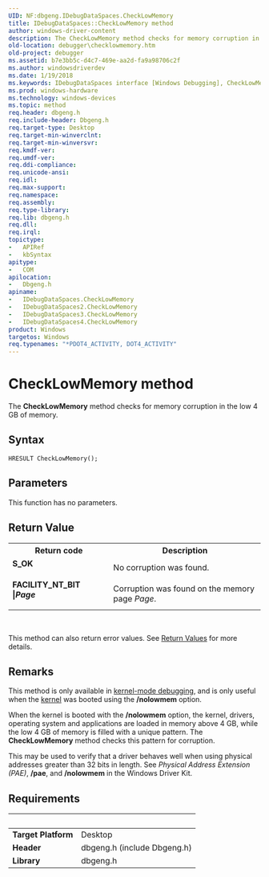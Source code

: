 ```yaml
---
UID: NF:dbgeng.IDebugDataSpaces.CheckLowMemory
title: IDebugDataSpaces::CheckLowMemory method
author: windows-driver-content
description: The CheckLowMemory method checks for memory corruption in the low 4 GB of memory.
old-location: debugger\checklowmemory.htm
old-project: debugger
ms.assetid: b7e3bb5c-d4c7-469e-aa2d-fa9a98706c2f
ms.author: windowsdriverdev
ms.date: 1/19/2018
ms.keywords: IDebugDataSpaces interface [Windows Debugging], CheckLowMemory method, dbgeng/IDebugDataSpaces::CheckLowMemory, CheckLowMemory method [Windows Debugging], CheckLowMemory method [Windows Debugging], IDebugDataSpaces3 interface, IDebugDataSpaces3::CheckLowMemory, IDebugDataSpaces3 interface [Windows Debugging], CheckLowMemory method, dbgeng/IDebugDataSpaces3::CheckLowMemory, dbgeng/IDebugDataSpaces2::CheckLowMemory, dbgeng/IDebugDataSpaces4::CheckLowMemory, IDebugDataSpaces4::CheckLowMemory, CheckLowMemory, CheckLowMemory method [Windows Debugging], IDebugDataSpaces2 interface, IDebugDataSpaces2 interface [Windows Debugging], CheckLowMemory method, CheckLowMemory method [Windows Debugging], IDebugDataSpaces interface, IDebugDataSpaces4 interface [Windows Debugging], CheckLowMemory method, debugger.checklowmemory, IDebugDataSpaces_6682f39e-295a-4dae-b8a3-d83b1d5e41be.xml, IDebugDataSpaces, IDebugDataSpaces::CheckLowMemory, CheckLowMemory method [Windows Debugging], IDebugDataSpaces4 interface, IDebugDataSpaces2::CheckLowMemory
ms.prod: windows-hardware
ms.technology: windows-devices
ms.topic: method
req.header: dbgeng.h
req.include-header: Dbgeng.h
req.target-type: Desktop
req.target-min-winverclnt: 
req.target-min-winversvr: 
req.kmdf-ver: 
req.umdf-ver: 
req.ddi-compliance: 
req.unicode-ansi: 
req.idl: 
req.max-support: 
req.namespace: 
req.assembly: 
req.type-library: 
req.lib: dbgeng.h
req.dll: 
req.irql: 
topictype:
-	APIRef
-	kbSyntax
apitype:
-	COM
apilocation:
-	Dbgeng.h
apiname:
-	IDebugDataSpaces.CheckLowMemory
-	IDebugDataSpaces2.CheckLowMemory
-	IDebugDataSpaces3.CheckLowMemory
-	IDebugDataSpaces4.CheckLowMemory
product: Windows
targetos: Windows
req.typenames: "*PDOT4_ACTIVITY, DOT4_ACTIVITY"
---
```



# CheckLowMemory method
The <b>CheckLowMemory</b> method checks for memory corruption in the low 4 GB of memory.

## Syntax

````
HRESULT CheckLowMemory();
````

## Parameters

This function has no parameters.

## Return Value

<table>
<tr>
<th>Return code</th>
<th>Description</th>
</tr>
<tr>
<td width="40%">
<dl>
<dt><b>S_OK</b></dt>
</dl>
</td>
<td width="60%">
No corruption was found.

</td>
</tr>
<tr>
<td width="40%">
<dl>
<dt><b>FACILITY_NT_BIT |<i>Page</i></b></dt>
</dl>
</td>
<td width="60%">
Corruption was found on the memory page <i>Page</i>.

</td>
</tr>
</table>
 

This method can also return error values.  See <a href="https://msdn.microsoft.com/713f3ee2-2f5b-415e-9908-90f5ae428b43">Return Values</a> for more details.

## Remarks

This method is only available in <a href="https://msdn.microsoft.com/93b65114-f680-41f7-b754-699f773955ba">kernel-mode debugging</a>, and is only useful when the <a href="https://msdn.microsoft.com/93b65114-f680-41f7-b754-699f773955ba">kernel</a> was booted using the <b>/nolowmem</b> option.

When the kernel is booted with the <b>/nolowmem</b> option, the kernel, drivers, operating system and applications are loaded in memory above 4 GB, while the low 4 GB of memory is filled with a unique pattern.  The <b>CheckLowMemory</b> method checks this pattern for corruption.

This may be used to verify that a driver behaves well when using physical addresses greater than 32 bits in length.  See <i>Physical Address Extension (PAE)</i>, <b>/pae</b>, and <b>/nolowmem</b> in the Windows Driver Kit.

## Requirements
| &nbsp; | &nbsp; |
| ---- |:---- |
| **Target Platform** | Desktop |
| **Header** | dbgeng.h (include Dbgeng.h) |
| **Library** | dbgeng.h |
